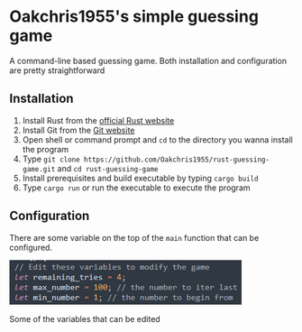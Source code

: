 # Oakchris1955's simple guessing game
A command-line based guessing game. Both installation and configuration are pretty straightforward

## Installation
1) Install Rust from the [official Rust website](https://www.rust-lang.org/tools/install)
2) Install Git from the [Git website](https://git-scm.com/downloads)
3) Open shell or command prompt and `cd` to the directory you wanna install the program
4) Type `git clone https://github.com/Oakchris1955/rust-guessing-game.git` and `cd rust-guessing-game`
5) Install prerequisites and build executable by typing `cargo build`
6) Type `cargo run` or run the executable to execute the program

## Configuration
There are some variable on the top of the `main` function that can be configured.


![editabled_variables](images/editable_variables.png)

Some of the variables that can be edited